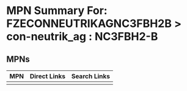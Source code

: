 



# MPN Summary For: FZECONNEUTRIKAGNC3FBH2B > con-neutrik_ag : NC3FBH2-B

## MPNs
  

|MPN|Direct Links|Search Links|
| :--- | :--- | :--- |
||||
